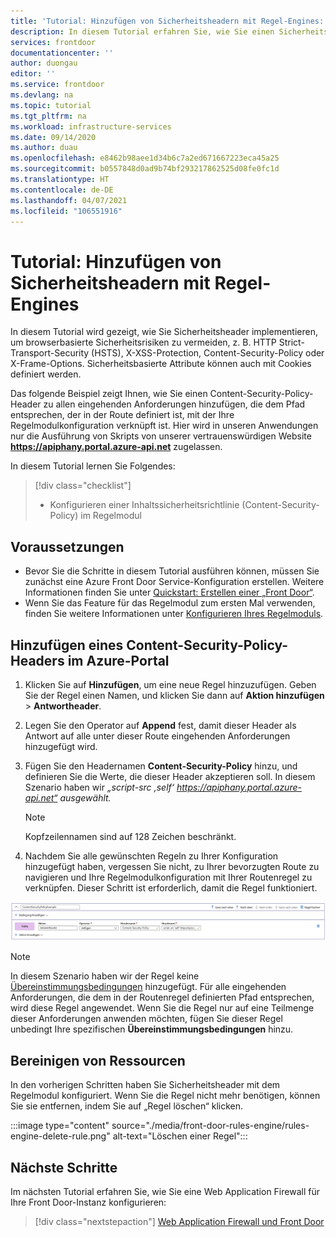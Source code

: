 ```yaml
---
title: 'Tutorial: Hinzufügen von Sicherheitsheadern mit Regel-Engines: Azure Front Door'
description: In diesem Tutorial erfahren Sie, wie Sie einen Sicherheitsheader per Regel-Engine in Azure Front Door konfigurieren.
services: frontdoor
documentationcenter: ''
author: duongau
editor: ''
ms.service: frontdoor
ms.devlang: na
ms.topic: tutorial
ms.tgt_pltfrm: na
ms.workload: infrastructure-services
ms.date: 09/14/2020
ms.author: duau
ms.openlocfilehash: e8462b98aee1d34b6c7a2ed671667223eca45a25
ms.sourcegitcommit: b0557848d0ad9b74bf293217862525d08fe0fc1d
ms.translationtype: HT
ms.contentlocale: de-DE
ms.lasthandoff: 04/07/2021
ms.locfileid: "106551916"
---
```

# <a name="tutorial-add-security-headers-with-rules-engine"></a>Tutorial: Hinzufügen von Sicherheitsheadern mit Regel-Engines

In diesem Tutorial wird gezeigt, wie Sie Sicherheitsheader implementieren, um browserbasierte Sicherheitsrisiken zu vermeiden, z. B. HTTP Strict-Transport-Security (HSTS), X-XSS-Protection, Content-Security-Policy oder X-Frame-Options. Sicherheitsbasierte Attribute können auch mit Cookies definiert werden.

Das folgende Beispiel zeigt Ihnen, wie Sie einen Content-Security-Policy-Header zu allen eingehenden Anforderungen hinzufügen, die dem Pfad entsprechen, der in der Route definiert ist, mit der Ihre Regelmodulkonfiguration verknüpft ist. Hier wird in unseren Anwendungen nur die Ausführung von Skripts von unserer vertrauenswürdigen Website **https://apiphany.portal.azure-api.net** zugelassen.

In diesem Tutorial lernen Sie Folgendes:
> [!div class="checklist"]
> - Konfigurieren einer Inhaltssicherheitsrichtlinie (Content-Security-Policy) im Regelmodul

## <a name="prerequisites"></a>Voraussetzungen

* Bevor Sie die Schritte in diesem Tutorial ausführen können, müssen Sie zunächst eine Azure Front Door Service-Konfiguration erstellen. Weitere Informationen finden Sie unter [Quickstart: Erstellen einer „Front Door“](quickstart-create-front-door.md).
* Wenn Sie das Feature für das Regelmodul zum ersten Mal verwenden, finden Sie weitere Informationen unter [Konfigurieren Ihres Regelmoduls](front-door-tutorial-rules-engine.md).

## <a name="add-a-content-security-policy-header-in-azure-portal"></a>Hinzufügen eines Content-Security-Policy-Headers im Azure-Portal

1. Klicken Sie auf **Hinzufügen**, um eine neue Regel hinzuzufügen. Geben Sie der Regel einen Namen, und klicken Sie dann auf **Aktion hinzufügen** > **Antwortheader**.

1. Legen Sie den Operator auf **Append** fest, damit dieser Header als Antwort auf alle unter dieser Route eingehenden Anforderungen hinzugefügt wird.

1. Fügen Sie den Headernamen **Content-Security-Policy** hinzu, und definieren Sie die Werte, die dieser Header akzeptieren soll. In diesem Szenario haben wir *„script-src ‚self‘ https://apiphany.portal.azure-api.net“ ausgewählt.*

   > [!NOTE]
   > Kopfzeilennamen sind auf 128 Zeichen beschränkt.

1. Nachdem Sie alle gewünschten Regeln zu Ihrer Konfiguration hinzugefügt haben, vergessen Sie nicht, zu Ihrer bevorzugten Route zu navigieren und Ihre Regelmodulkonfiguration mit Ihrer Routenregel zu verknüpfen. Dieser Schritt ist erforderlich, damit die Regel funktioniert. 

![Portalbeispiel](./media/front-door-rules-engine/rules-engine-security-header-example.png)

> [!NOTE]
> In diesem Szenario haben wir der Regel keine [Übereinstimmungsbedingungen](front-door-rules-engine-match-conditions.md) hinzugefügt. Für alle eingehenden Anforderungen, die dem in der Routenregel definierten Pfad entsprechen, wird diese Regel angewendet. Wenn Sie die Regel nur auf eine Teilmenge dieser Anforderungen anwenden möchten, fügen Sie dieser Regel unbedingt Ihre spezifischen **Übereinstimmungsbedingungen** hinzu.

## <a name="clean-up-resources"></a>Bereinigen von Ressourcen

In den vorherigen Schritten haben Sie Sicherheitsheader mit dem Regelmodul konfiguriert. Wenn Sie die Regel nicht mehr benötigen, können Sie sie entfernen, indem Sie auf „Regel löschen“ klicken.

:::image type="content" source="./media/front-door-rules-engine/rules-engine-delete-rule.png" alt-text="Löschen einer Regel":::

## <a name="next-steps"></a>Nächste Schritte

Im nächsten Tutorial erfahren Sie, wie Sie eine Web Application Firewall für Ihre Front Door-Instanz konfigurieren:

> [!div class="nextstepaction"]
> [Web Application Firewall und Front Door](front-door-waf.md)
